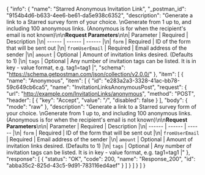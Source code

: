 {
  "info": {
    "name": "Starred Anonymous Invitation Link",
    "_postman_id": "9154b4d6-b633-4ee6-be61-da5e938c6352",
    "description": "Generate a link to a Starred survey form of your choice. \nGenerate from 1 up to, and including 100 anonymous links. (Anonymous is for when the recipient's email is not known)\n\n**Request Parameters**\n\n| Parameter | Required | Description |\n| ------ | ------ | ------ |\n| `form` | Required | ID of the form that will be sent out |\n| `fromUserEmail` | Required | Email address of the sender |\n| `amount` | Optional | Amount of invitation links desired. (Defaults to 1) |\n| `tags` | Optional | Any number of invitation tags can be listed. It is in key - value format, e.g. tag1=tag1 |",
    "schema": "https://schema.getpostman.com/json/collection/v2.0.0/"
  },
  "item": [
    {
      "name": "Anonymous",
      "item": [
        {
          "id": "e283a2a3-3328-41ac-bb78-59c649cb6ca5",
          "name": "InvitationLinksAnonymousPost",
          "request": {
            "url": "http://example.com/InvitationLinks/anonymous",
            "method": "POST",
            "header": [
              {
                "key": "Accept",
                "value": "*/*",
                "disabled": false
              }
            ],
            "body": {
              "mode": "raw"
            },
            "description": "Generate a link to a Starred survey form of your choice. \nGenerate from 1 up to, and including 100 anonymous links. (Anonymous is for when the recipient's email is not known)\n\n**Request Parameters**\n\n| Parameter | Required | Description |\n| ------ | ------ | ------ |\n| `form` | Required | ID of the form that will be sent out |\n| `fromUserEmail` | Required | Email address of the sender |\n| `amount` | Optional | Amount of invitation links desired. (Defaults to 1) |\n| `tags` | Optional | Any number of invitation tags can be listed. It is in key - value format, e.g. tag1=tag1 |"
          },
          "response": [
            {
              "status": "OK",
              "code": 200,
              "name": "Response_200",
              "id": "abba35c2-825d-43c5-9d91-783116ed4aef"
            }
          ]
        }
      ]
    }
  ]
}